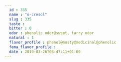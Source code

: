 ```yaml
---
  id : 335
  name : "o-cresol"
  slug : 335
  taste : 
  bitter : 0
  odor : phenolic odor@sweet, tarry odor
  natural : 1
  flavor_profile : phenol@musty@medicinal@phenolic
  fema_flavor_profile : 
  date : 2019-03-26T08:47:11+01:00
---
```



